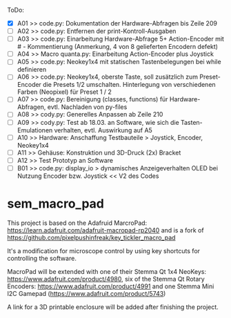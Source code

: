 ToDo:
- [X] A01 >> code.py: Dokumentation der Hardware-Abfragen bis Zeile 209
- [ ] A02 >> code.py: Entfernen der print-Kontroll-Ausgaben
- [ ] A03 >> code.py: Einarbeitung Hardware-Abfrage 5+ Action-Encoder mit # - Kommentierung (Anmerkung, 4 von 8 gelieferten Encodern defekt) 
- [ ] A04 >> Macro quanta.py: Einarbeitung Action-Encoder plus Joystick
- [ ] A05 >> code.py: Neokey1x4 mit statischen Tastenbelegungen bei while definieren
- [ ] A06 >> code.py: Neokey1x4, oberste Taste, soll zusätzlich zum Preset-Encoder die Presets 1/2 umschalten. Hinterlegung von verschiedenen Farben (Neopixel)  für Preset 1 / 2
- [ ] A07 >> code.py: Bereinigung (classes, functions) für Hardware-Abfragen, evtl. Nachladen von py-files
- [ ] A08 >> cody.py: Generelles Anpassen ab Zeile 210
- [ ] A09 >> cody.py: Test ab 18.03. an Software, wie sich die Tasten-Emulationen verhalten, evtl. Auswirkung auf A5
- [ ] A10 >> Hardware: Anschaffung Testbauteile > Joystick, Encoder, Neokey1x4
- [ ] A11 >> Gehäuse: Konstruktion und 3D-Druck (2x) Bracket
- [ ] A12 >> Test Prototyp an Software
- [ ] B01 >> code.py: display_io > dynamisches Anzeigeverhalten OLED bei Nutzung Encoder bzw. Joystick << V2 des Codes

# sem_macro_pad
This project is based on the Adafruid MarcroPad: https://learn.adafruit.com/adafruit-macropad-rp2040 and is a fork of https://github.com/pixelpushinfreak/key_tickler_macro_pad

It's a modification for microscope control by using key shortcuts for controlling the software.

MacroPad will be extended with one of their Stemma Qt 1x4 NeoKeys: https://www.adafruit.com/product/4980, six of the Stemma Qt Rotary Encoders: https://www.adafruit.com/product/4991 and one Stemma Mini I2C Gamepad (https://www.adafruit.com/product/5743)

A link for a 3D printable enclosure will be added after finishing the project.

